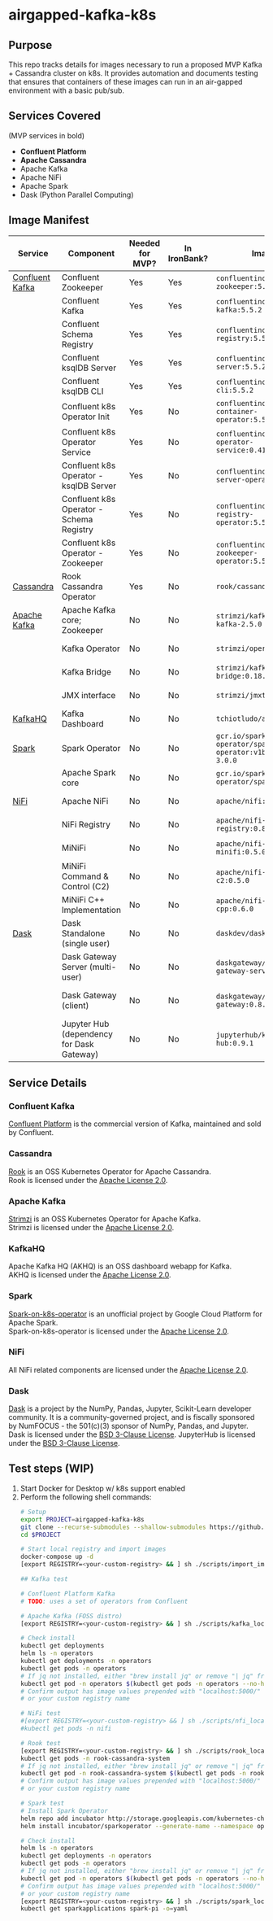 # airgapped-kafka-k8s

## Purpose
This repo tracks details for images necessary to run a proposed MVP Kafka + Cassandra cluster on k8s. It provides automation and documents testing that ensures that containers of these images can run in an air-gapped environment with a basic pub/sub.

## Services Covered
  (MVP services in bold)
- **Confluent Platform**
- **Apache Cassandra**
- Apache Kafka
- Apache NiFi
- Apache Spark
- Dask (Python Parallel Computing)

## Image Manifest

| Service                             | Component                                 | Needed for MVP? | In IronBank? | Image                                                      | Version | License              | URL                                                                                     |
|-------------------------------------|-------------------------------------------|-----------------|--------------|------------------------------------------------------------|---------|----------------------|-----------------------------------------------------------------------------------------|
| [Confluent Kafka](#confluent-kafka) | Confluent Zookeeper                       | Yes             | Yes          | `confluentinc/cp-zookeeper:5.5.2`                          | 5.5.2   | Commercial           | https://github.com/confluentinc/cp-docker-images/tree/5.3.3-post/debian/zookeeper       |
|                                     | Confluent Kafka                           | Yes             | Yes          | `confluentinc/cp-kafka:5.5.2`                              | 5.5.2   | Commercial           | https://github.com/confluentinc/cp-docker-images/tree/5.3.3-post/debian/kafka           |
|                                     | Confluent Schema Registry                 | Yes             | Yes          | `confluentinc/cp-schema-registry:5.5.2`                    | 5.5.2   | Commercial           | https://github.com/confluentinc/cp-docker-images/tree/5.3.3-post/debian/schema-registry |
|                                     | Confluent ksqlDB Server                   | Yes             | Yes          | `confluentinc/cp-ksqldb-server:5.5.2`                      | 5.5.2   | Commercial           |                                                                                         |
|                                     | Confluent ksqlDB CLI                      | Yes             | Yes          | `confluentinc/cp-ksqldb-cli:5.5.2`                         | 5.5.2   | Commercial           |                                                                                         |
|                                     | Confluent k8s Operator Init               | Yes             | No           | `confluentinc/cp-init-container-operator:5.5.2.0`          | 5.5.2.0 | Commercial           |                                                                                         |
|                                     | Confluent k8s Operator Service            | Yes             | No           | `confluentinc/cp-operator-service:0.419.0`                 | 0.419.0 | Commercial           |                                                                                         |
|                                     | Confluent k8s Operator - ksqlDB Server    | Yes             | No           | `confluentinc/cp-ksqldb-server-operator:5.5.2.0`           | 5.5.2   | Commercial           |                                                                                         |
|                                     | Confluent k8s Operator - Schema Registry  | Yes             | No           | `confluentinc/cp-schema-registry-operator:5.5.2.0`         | 5.5.2   | Commercial           |                                                                                         |
|                                     | Confluent k8s Operator - Zookeeper        | Yes             | No           | `confluentinc/cp-zookeeper-operator:5.5.2.0`               | 5.5.2   | Commercial           |                                                                                         |
| [Cassandra](#cassandra)             | Rook Cassandra Operator                   | Yes             | No           | `rook/cassandra:v1.4.5`                                    | 1.4.5   | Apache License 2.0   | https://github.com/rook/rook                                                            |
| [Apache Kafka](#apache-kafka)       | Apache Kafka core; Zookeeper              | No              | No           | `strimzi/kafka:0.19.0-kafka-2.5.0`                         | 0.19.0  | Apache License 2.0   | https://github.com/strimzi/strimzi-kafka-operator                                       |
|                                     | Kafka Operator                            | No              | No           | `strimzi/operator:0.19.0`                                  | 0.19.0  | Apache License 2.0   | https://github.com/strimzi/strimzi-kafka-operator                                       |
|                                     | Kafka Bridge                              | No              | No           | `strimzi/kafka-bridge:0.18.0`                              | 0.18.0  | Apache License 2.0   | https://github.com/strimzi/strimzi-kafka-operator                                       |
|                                     | JMX interface                             | No              | No           | `strimzi/jmxtrans:0.19.0`                                  | 0.19.0  | Apache License 2.0   | https://github.com/strimzi/strimzi-kafka-operator                                       |
| [KafkaHQ](#kafkahq)                 | Kafka Dashboard                           | No              | No           | `tchiotludo/akhq:latest`                                   | latest  | Apache License 2.0   | https://github.com/tchiotludo/akhq                                                      |
| [Spark](#spark)                     | Spark Operator                            | No              | No           | `gcr.io/spark-operator/spark-operator:v1beta2-1.2.1-3.0.0` | v1beta2 | Apache License 2.0   | https://github.com/GoogleCloudPlatform/spark-on-k8s-operator                            |
|                                     | Apache Spark core                         | No              | No           | `gcr.io/spark-operator/spark:v3.0.0`                       | 3.0.0   | Apache License 2.0   | https://github.com/GoogleCloudPlatform/spark-on-k8s-operator                            |
| [NiFi](#nifi)                       | Apache NiFi                               | No              | No           | `apache/nifi:1.12.1`                                       | 1.12.1  | Apache License 2.0   | https://github.com/apache/nifi                                                          |
|                                     | NiFi Registry                             | No              | No           | `apache/nifi-registry:0.8.0`                               | 0.8.0   | Apache License 2.0   | https://github.com/apache/nifi-registry                                                 |
|                                     | MiNiFi                                    | No              | No           | `apache/nifi-minifi:0.5.0`                                 | 0.5.0   | Apache License 2.0   | https://github.com/apache/nifi-minifi                                                   |
|                                     | MiNiFi Command & Control (C2)             | No              | No           | `apache/nifi-minifi-c2:0.5.0`                              | 0.5.0   | Apache License 2.0   | https://github.com/apache/nifi-minifi/tree/master/minifi-c2                             |
|                                     | MiNiFi C++ Implementation                 | No              | No           | `apache/nifi-minifi-cpp:0.6.0`                             | 0.6.0   | Apache License 2.0   | https://github.com/apache/nifi-minifi-cpp                                               |
| [Dask](#dask)                       | Dask Standalone (single user)             | No              | No           | `daskdev/dask:2.30.0`                                      | 2.30.0  | BSD 3-Clause License | https://github.com/dask/dask-docker                                                     |
|                                     | Dask Gateway Server (multi-user)          | No              | No           | `daskgateway/dask-gateway-server:0.8.0`                    | 0.8.0   | BSD 3-Clause License | https://github.com/dask/dask-gateway/tree/master/dask-gateway-server                    |
|                                     | Dask Gateway (client)                     | No              | No           | `daskgateway/dask-gateway:0.8.0`                           | 0.8.0   | BSD 3-Clause License | https://github.com/dask/dask-gateway/tree/master/dask-gateway                           |
|                                     | Jupyter Hub (dependency for Dask Gateway) | No              | No           | `jupyterhub/k8s-hub:0.9.1`                                 | 0.9.1   | BSD 3-Clause License | https://github.com/apache/nifi-minifi-cpp                                               |

## Service Details

### Confluent Kafka
[Confluent Platform](https://docs.confluent.io/current/getting-started.html) is the commercial version of Kafka, maintained and sold by Confluent.

### Cassandra
[Rook](https://rook.io/docs/rook/v1.4/cassandra.html) is an OSS Kubernetes Operator for Apache Cassandra. \
Rook is licensed under the [Apache License 2.0](https://github.com/rook/rook/blob/master/LICENSE).

### Apache Kafka
[Strimzi](https://strimzi.io/docs/operators/latest/deploying.html#deploying-cluster-operator-helm-chart-str) is an OSS Kubernetes Operator for Apache Kafka. \
Strimzi is licensed under the [Apache License 2.0](https://github.com/strimzi/strimzi-kafka-operator/blob/master/LICENSE).

### KafkaHQ
Apache Kafka HQ (AKHQ) is an OSS dashboard webapp for Kafka. \
AKHQ is licensed under the [Apache License 2.0](https://github.com/tchiotludo/akhq/blob/dev/LICENSE).

### Spark
[Spark-on-k8s-operator](https://github.com/GoogleCloudPlatform/spark-on-k8s-operator/blob/master/docs/quick-start-guide.md) is an unofficial project by Google Cloud Platform for Apache Spark. \
Spark-on-k8s-operator is licensed under the [Apache License 2.0](https://github.com/GoogleCloudPlatform/spark-on-k8s-operator/blob/master/LICENSE).

### NiFi
All NiFi related components are licensed under the [Apache License 2.0](https://github.com/apache/nifi/blob/main/LICENSE).

### Dask
[Dask](https://docs.dask.org/en/latest/) is a project by the NumPy, Pandas, Jupyter, Scikit-Learn developer community. It is a community-governed project, and is fiscally sponsored by NumFOCUS - the 501(c)(3) sponsor of NumPy, Pandas, and Jupyter. \
Dask is licensed under the [BSD 3-Clause License](https://github.com/dask/dask/blob/master/LICENSE.txt).
JupyterHub is licensed under the [BSD 3-Clause License](https://github.com/jupyterhub/jupyterhub/blob/master/COPYING.md).

## Test steps (WIP)
1. Start Docker for Desktop w/ k8s support enabled
2. Perform the following shell commands:
    ``` zsh
    # Setup
    export PROJECT=airgapped-kafka-k8s
    git clone --recurse-submodules --shallow-submodules https://github.com/raft-tech/$PROJECT
    cd $PROJECT

    # Start local registry and import images
    docker-compose up -d
    [export REGISTRY=<your-custom-registry> && ] sh ./scripts/import_images.sh

    ## Kafka test

    # Confluent Platform Kafka
    # TODO: uses a set of operators from Confluent

    # Apache Kafka (FOSS distro)
    [export REGISTRY=<your-custom-registry> && ] sh ./scripts/kafka_local.sh

    # Check install
    kubectl get deployments
    helm ls -n operators
    kubectl get deployments -n operators
    kubectl get pods -n operators
    # If jq not installed, either "brew install jq" or remove "| jq" from below
    kubectl get pod -n operators $(kubectl get pods -n operators --no-headers -o custom-columns=":metadata.name") -o jsonpath='{$.spec.containers[*].env[3:]}' | jq
    # Confirm output has image values prepended with "localhost:5000/" 
    # or your custom registry name

    # NiFi test
    #[export REGISTRY=<your-custom-registry> && ] sh ./scripts/nfi_local.sh
    #kubectl get pods -n nifi

    # Rook test
    [export REGISTRY=<your-custom-registry> && ] sh ./scripts/rook_local.sh
    kubectl get pods -n rook-cassandra-system
    # If jq not installed, either "brew install jq" or remove "| jq" from below
    kubectl get pod -n rook-cassandra-system $(kubectl get pods -n rook-cassandra-system --no-headers -o custom-columns=":metadata.name") -o jsonpath='{$.spec.containers[*].env[3:]}' | jq
    # Confirm output has image values prepended with "localhost:5000/" 
    # or your custom registry name    

    # Spark test
    # Install Spark Operator
    helm repo add incubator http://storage.googleapis.com/kubernetes-charts-incubator
    helm install incubator/sparkoperator --generate-name --namespace operators --set sparkJobNamespace=default

    # Check install
    helm ls -n operators
    kubectl get deployments -n operators
    kubectl get pods -n operators
    # If jq not installed, either "brew install jq" or remove "| jq" from below
    kubectl get pod -n operators $(kubectl get pods -n operators --no-headers -o custom-columns=":metadata.name") -o jsonpath='{$.spec.containers[*].env[3:]}' | jq
    # Confirm output has image values prepended with "localhost:5000/" 
    # or your custom registry name
    [export REGISTRY=<your-custom-registry> && ] sh ./scripts/spark_local.sh
    kubectl get sparkapplications spark-pi -o=yaml
    ```
